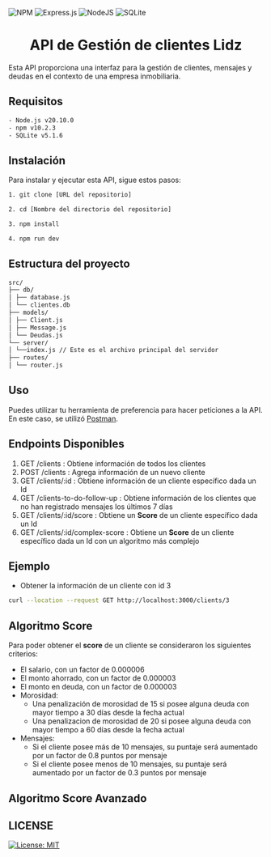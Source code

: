 ![NPM](https://img.shields.io/badge/NPM-%23CB3837.svg?style=for-the-badge&logo=npm&logoColor=white) ![Express.js](https://img.shields.io/badge/express.js-%23404d59.svg?style=for-the-badge&logo=express&logoColor=%2361DAFB) ![NodeJS](https://img.shields.io/badge/node.js-6DA55F?style=for-the-badge&logo=node.js&logoColor=white) ![SQLite](https://img.shields.io/badge/sqlite-%2307405e.svg?style=for-the-badge&logo=sqlite&logoColor=white)

# <Center> API de Gestión de clientes Lidz</Center>

Esta API proporciona una interfaz para la gestión de clientes, mensajes y deudas en el contexto de una empresa inmobiliaria.

## Requisitos

```bash
- Node.js v20.10.0
- npm v10.2.3
- SQLite v5.1.6
```
## Instalación

Para instalar y ejecutar esta API, sigue estos pasos:

```bash
1. git clone [URL del repositorio]

2. cd [Nombre del directorio del repositorio]

3. npm install

4. npm run dev
```
## Estructura del proyecto
```bash
src/
├── db/
│ ├── database.js
│ └── clientes.db
├── models/
│ ├── Client.js
│ ├── Message.js
│ └── Deudas.js
└── server/
│ └──index.js // Este es el archivo principal del servidor
├── routes/
│ └── router.js


```

## Uso

Puedes utilizar tu herramienta de preferencia para hacer peticiones a la API. En este caso, se utilizó [Postman](https://www.postman.com/).

## Endpoints Disponibles

1. GET /clients : Obtiene información de todos los clientes
2. POST /clients : Agrega información de un nuevo cliente
3. GET /clients/:id : Obtiene información de un cliente específico dada un Id
4. GET /clients-to-do-follow-up : Obtiene información de los clientes que no han registrado mensajes los últimos 7 días
5. GET /clients/:id/score : Obtiene un **Score** de un cliente específico dada un Id
6. GET /clients/:id/complex-score : Obtiene un **Score** de un cliente específico dada un Id con un algoritmo más complejo

## Ejemplo

- Obtener la información de un cliente con id 3

```bash
curl --location --request GET http://localhost:3000/clients/3
```

## Algoritmo Score

Para poder obtener el **score** de un cliente se consideraron los siguientes criterios:

- El salario, con un factor de 0.000006
- El monto ahorrado, con un factor de 0.000003
- El monto en deuda, con un factor de 0.000003
- Morosidad:
    - Una penalización de morosidad de 15 si posee alguna deuda con mayor tiempo a 30 días desde la fecha actual
    - Una penalizacion de morosidad de 20 si posee alguna deuda con mayor tiempo a 60 días desde la fecha actual
- Mensajes:
    - Si el cliente posee más de 10 mensajes, su puntaje será aumentado por un factor de 0.8 puntos por mensaje
    - Si el cliente posee menos de 10 mensajes, su puntaje será aumentado por un factor de 0.3 puntos por mensaje

## Algoritmo Score Avanzado



## LICENSE

[![License: MIT](https://img.shields.io/badge/License-MIT-green.svg)](https://opensource.org/licenses/MIT)
